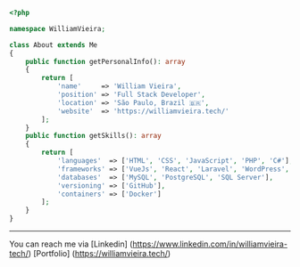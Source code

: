 ```php
<?php

namespace WilliamVieira;

class About extends Me
{
    public function getPersonalInfo(): array
    {
        return [
            'name'     => 'William Vieira',
            'position' => 'Full Stack Developer',
            'location' => 'São Paulo, Brazil 🇧🇷',
            'website'  => 'https://williamvieira.tech/'
        ];
    }
    public function getSkills(): array
    {
        return [
            'languages'  => ['HTML', 'CSS', 'JavaScript', 'PHP', 'C#'],
            'frameworks' => ['VueJs', 'React', 'Laravel', 'WordPress', 'CodeIgniter', 'Ionic'],
            'databases'  => ['MySQL', 'PostgreSQL', 'SQL Server'],
            'versioning' => ['GitHub'],
            'containers' => ['Docker']
        ];
    }
}
```

---

You can reach me via [Linkedin] (https://www.linkedin.com/in/williamvieira-tech/) [Portfolio] (https://williamvieira.tech/)
